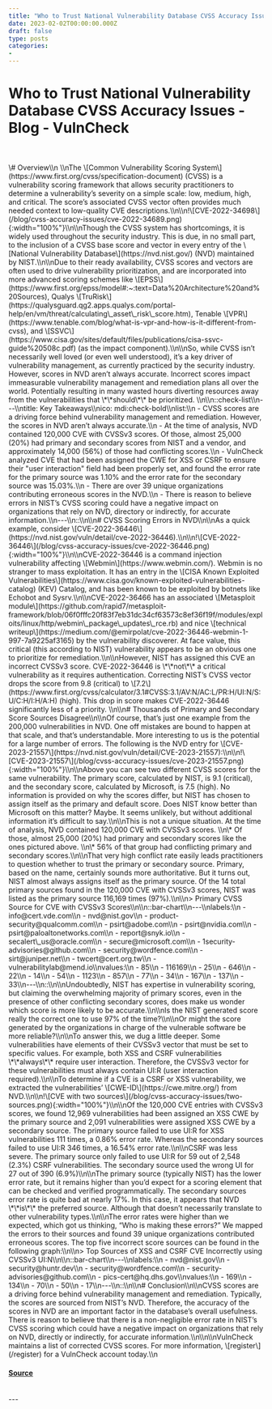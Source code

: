 ```yaml
---
title: "Who to Trust National Vulnerability Database CVSS Accuracy Issues - Blog - VulnCheck"
date: 2023-02-02T00:00:00.000Z
draft: false
type: posts
categories: 
- 
---
```

# Who to Trust National Vulnerability Database CVSS Accuracy Issues - Blog - VulnCheck

<br/>

<br/>
\# Overview\\n \\nThe \[Common Vulnerability Scoring System\](https://www.first.org/cvss/specification-document) (CVSS) is a vulnerability scoring framework that allows security practitioners to determine a vulnerability’s severity on a simple scale: low, medium, high, and critical. The score’s associated CVSS vector often provides much needed context to low-quality CVE descriptions.\\n\\n!\[CVE-2022-34698\](/blog/cvss-accuracy-issues/cve-2022-34689.png){:width="100%"}\\n\\nThough the CVSS system has shortcomings, it is widely used throughout the security industry. This is due, in no small part, to the inclusion of a CVSS base score and vector in every entry of the \[National Vulnerability Database\](https://nvd.nist.gov/) (NVD) maintained by NIST.\\n\\nDue to their ready availability, CVSS scores and vectors are often used to drive vulnerability prioritization, and are incorporated into more advanced scoring schemes like \[EPSS\](https://www.first.org/epss/model#:~:text=Data%20Architecture%20and%20Sources), Qualys \[TruRisk\](https://qualysguard.qg2.apps.qualys.com/portal-help/en/vm/threat/calculating\_asset\_risk\_score.htm), Tenable \[VPR\](https://www.tenable.com/blog/what-is-vpr-and-how-is-it-different-from-cvss), and \[SSVC\](https://www.cisa.gov/sites/default/files/publications/cisa-ssvc-guide%20508c.pdf) (as the impact component).\\n\\nSo, while CVSS isn’t necessarily well loved (or even well understood), it’s a key driver of vulnerability management, as currently practiced by the security industry. However, scores in NVD aren’t always accurate. Incorrect scores impact immeasurable vulnerability management and remediation plans all over the world. Potentially resulting in many wasted hours diverting resources away from the vulnerabilities that \*\*should\*\* be prioritized. \\n\\n::check-list\\n---\\ntitle: Key Takeaways\\nico: mdi:check-bold\\nlist:\\n - CVSS scores are a driving force behind vulnerability management and remediation. However, the scores in NVD aren’t always accurate.\\n - At the time of analysis, NVD contained 120,000 CVE with CVSSv3 scores. Of those, almost 25,000 (20%) had primary and secondary scores from NIST and a vendor, and approximately 14,000 (56%) of those had conflicting scores.\\n - VulnCheck analyzed CVE that had been assigned the CWE for XSS or CSRF to ensure their "user interaction" field had been properly set, and found the error rate for the primary source was 1.10% and the error rate for the secondary source was 15.03%.\\n - There are over 39 unique organizations contributing erroneous scores in the NVD.\\n - There is reason to believe errors in NIST’s CVSS scoring could have a negative impact on organizations that rely on NVD, directory or indirectly, for accurate information.\\n---\\n::\\n\\n# CVSS Scoring Errors in NVD\\n\\nAs a quick example, consider \[CVE-2022-36446\](https://nvd.nist.gov/vuln/detail/cve-2022-36446).\\n\\n!\[CVE-2022-36446\](/blog/cvss-accuracy-issues/cve-2022-36446.png){:width="100%"}\\n\\nCVE-2022-36446 is a command injection vulnerability affecting \[Webmin\](https://www.webmin.com/). Webmin is no stranger to mass exploitation. It has an entry in the \[CISA Known Exploited Vulnerabilities\](https://www.cisa.gov/known-exploited-vulnerabilities-catalog) (KEV) Catalog, and has been known to be exploited by botnets like Echobot and Sysrv.\\n\\nCVE-2022-36466 has an associated \[Metasploit module\](https://github.com/rapid7/metasploit-framework/blob/06f0fffc20f83f7eb31dc34cf63573c8ef36f19f/modules/exploits/linux/http/webmin\_package\_updates\_rce.rb) and nice \[technical writeup\](https://medium.com/@emirpolat/cve-2022-36446-webmin-1-997-7a9225af3165) by the vulnerability discoverer. At face value, this critical (this according to NIST) vulnerability appears to be an obvious one to prioritize for remediation.\\n\\nHowever, NIST has assigned this CVE an incorrect CVSSv3 score. CVE-2022-36446 is \*\*not\*\* a critical vulnerability as it requires authentication. Correcting NIST’s CVSS vector drops the score from 9.8 (critical) to \[7.2\](https://www.first.org/cvss/calculator/3.1#CVSS:3.1/AV:N/AC:L/PR:H/UI:N/S:U/C:H/I:H/A:H) (high). This drop in score makes CVE-2022-36446 significantly less of a priority. \\n\\n# Thousands of Primary and Secondary Score Sources Disagree\\n\\nOf course, that’s just one example from the 200,000 vulnerabilities in NVD. One off mistakes are bound to happen at that scale, and that’s understandable. More interesting to us is the potential for a large number of errors. The following is the NVD entry for \[CVE-2023-21557\](https://nvd.nist.gov/vuln/detail/CVE-2023-21557):\\n\\n!\[CVE-2023-21557\](/blog/cvss-accuracy-issues/cve-2023-21557.png){:width="100%"}\\n\\nAbove you can see two different CVSS scores for the same vulnerability. The primary score, calculated by NIST, is 9.1 (critical), and the secondary score, calculated by Microsoft, is 7.5 (high). No information is provided on why the scores differ, but NIST has chosen to assign itself as the primary and default score. Does NIST know better than Microsoft on this matter? Maybe. It seems unlikely, but without additional information it’s difficult to say.\\n\\nThis is not a unique situation. At the time of analysis, NVD contained 120,000 CVE with CVSSv3 scores. \\n\* Of those, almost 25,000 (20%) had primary and secondary scores like the ones pictured above. \\n\* 56% of that group had conflicting primary and secondary scores.\\n\\nThat very high conflict rate easily leads practitioners to question whether to trust the primary or secondary source. Primary, based on the name, certainly sounds more authoritative. But it turns out, NIST almost always assigns itself as the primary source. Of the 14 total primary sources found in the 120,000 CVE with CVSSv3 scores, NIST was listed as the primary source 116,169 times (97%).\\n\\n> Primary CVSS Source for CVE with CVSSv3 Scores\\n\\n::bar-chart\\n---\\nlabels:\\n - info@cert.vde.com\\n - nvd@nist.gov\\n - product-security@qualcomm.com\\n - psirt@adobe.com\\n - psirt@nvidia.com\\n - psirt@paloaltonetworks.com\\n - report@snyk.io\\n - secalert\_us@oracle.com\\n - secure@microsoft.com\\n - 1security-advisories@github.com\\n - security@wordfence.com\\n - sirt@juniper.net\\n - twcert@cert.org.tw\\n - vulnerabilitylab@mend.io\\nvalues:\\n - 85\\n - 116169\\n - 25\\n - 646\\n - 22\\n - 14\\n - 54\\n - 1123\\n - 857\\n - 77\\n - 34\\n - 167\\n - 137\\n - 33\\n---\\n::\\n\\nUndoubtedly, NIST has expertise in vulnerability scoring, but claiming the overwhelming majority of primary scores, even in the presence of other conflicting secondary scores, does make us wonder which score is more likely to be accurate.\\n\\nIs the NIST generated score really the correct one to use 97% of the time?\\n\\nOr might the score generated by the organizations in charge of the vulnerable software be more reliable?\\n\\nTo answer this, we dug a little deeper. Some vulnerabilities have elements of their CVSSv3 vector that must be set to specific values. For example, both XSS and CSRF vulnerabilities \*\*always\*\* require user interaction. Therefore, the CVSSv3 vector for these vulnerabilities must always contain UI:R (user interaction required).\\n\\nTo determine if a CVE is a CSRF or XSS vulnerability, we extracted the vulnerabilities’ \[CWE-ID\](https://cwe.mitre.org/) from NVD.\\n\\n!\[CVE with two sources\](/blog/cvss-accuracy-issues/two-sources.png){:width="100%"}\\n\\nOf the 120,000 CVE entries with CVSSv3 scores, we found 12,969 vulnerabilities had been assigned an XSS CWE by the primary source and 2,091 vulnerabilities were assigned XSS CWE by a secondary source. The primary source failed to use UI:R for XSS vulnerabilities 111 times, a 0.86% error rate. Whereas the secondary sources failed to use UI:R 346 times, a 16.54% error rate.\\n\\nCSRF was less severe. The primary source only failed to use UI:R for 59 out of 2,548 (2.3%) CSRF vulnerabilities. The secondary source used the wrong UI for 27 out of 390 (6.9%)\\n\\nThe primary source (typically NIST) has the lower error rate, but it remains higher than you’d expect for a scoring element that can be checked and verified programmatically. The secondary sources error rate is quite bad at nearly 17%. In this case, it appears that NVD \*\*is\*\* the preferred source. Although that doesn’t necessarily translate to other vulnerability types.\\n\\nThe error rates were higher than we expected, which got us thinking, “Who is making these errors?” We mapped the errors to their sources and found 39 unique organizations contributed erroneous scores. The top five incorrect score sources can be found in the following graph:\\n\\n> Top Sources of XSS and CSRF CVE Incorrectly using CVSSv3 UI:N\\n\\n::bar-chart\\n---\\nlabels:\\n - nvd@nist.gov\\n - security@huntr.dev\\n - security@wordfence.com\\n - security-advisories@github.com\\n - pics-cert@hq.dhs.gov\\nvalues:\\n - 169\\n - 134\\n - 70\\n - 50\\n - 17\\n---\\n::\\n\\n# Conclusion\\n\\nCVSS scores are a driving force behind vulnerability management and remediation. Typically, the scores are sourced from NIST’s NVD. Therefore, the accuracy of the scores in NVD are an important factor in the database’s overall usefulness. There is reason to believe that there is a non-negligible error rate in NIST’s CVSS scoring which could have a negative impact on organizations that rely on NVD, directly or indirectly, for accurate information.\\n\\n\\nVulnCheck maintains a list of corrected CVSS scores. For more information, \[register\](/register) for a VulnCheck account today.\\n

#### [Source](https://vulncheck.com/blog/cvss-accuracy-issues)

<br/>
---
